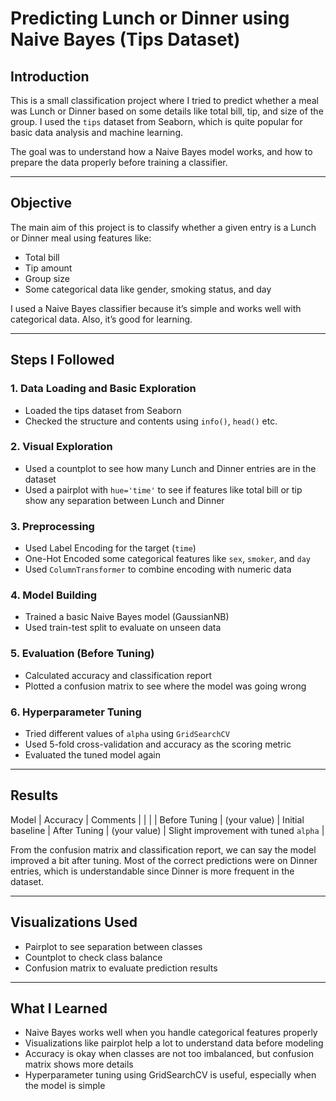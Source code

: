 # Predicting Lunch or Dinner using Naive Bayes (Tips Dataset)

## Introduction

This is a small classification project where I tried to predict whether a meal was Lunch or Dinner based on some details like total bill, tip, and size of the group. I used the `tips` dataset from Seaborn, which is quite popular for basic data analysis and machine learning.

The goal was to understand how a Naive Bayes model works, and how to prepare the data properly before training a classifier.

---

## Objective

The main aim of this project is to classify whether a given entry is a Lunch or Dinner meal using features like:
- Total bill
- Tip amount
- Group size
- Some categorical data like gender, smoking status, and day

I used a Naive Bayes classifier because it’s simple and works well with categorical data. Also, it’s good for learning.

---

## Steps I Followed

### 1. Data Loading and Basic Exploration
- Loaded the tips dataset from Seaborn
- Checked the structure and contents using `info()`, `head()` etc.

### 2. Visual Exploration
- Used a countplot to see how many Lunch and Dinner entries are in the dataset
- Used a pairplot with `hue='time'` to see if features like total bill or tip show any separation between Lunch and Dinner

### 3. Preprocessing
- Used Label Encoding for the target (`time`)
- One-Hot Encoded some categorical features like `sex`, `smoker`, and `day`
- Used `ColumnTransformer` to combine encoding with numeric data

### 4. Model Building
- Trained a basic Naive Bayes model (GaussianNB)
- Used train-test split to evaluate on unseen data

### 5. Evaluation (Before Tuning)
- Calculated accuracy and classification report
- Plotted a confusion matrix to see where the model was going wrong

### 6. Hyperparameter Tuning
- Tried different values of `alpha` using `GridSearchCV`
- Used 5-fold cross-validation and accuracy as the scoring metric
- Evaluated the tuned model again

---

## Results

 Model            | Accuracy     | Comments                              |
                  |              |                                       |
 Before Tuning    | (your value) | Initial baseline                      |
 After Tuning     | (your value) | Slight improvement with tuned `alpha` |

From the confusion matrix and classification report, we can say the model improved a bit after tuning. Most of the correct predictions were on Dinner entries, which is understandable since Dinner is more frequent in the dataset.

---

## Visualizations Used

- Pairplot to see separation between classes
- Countplot to check class balance
- Confusion matrix to evaluate prediction results

---

## What I Learned

- Naive Bayes works well when you handle categorical features properly
- Visualizations like pairplot help a lot to understand data before modeling
- Accuracy is okay when classes are not too imbalanced, but confusion matrix shows more details
- Hyperparameter tuning using GridSearchCV is useful, especially when the model is simple


